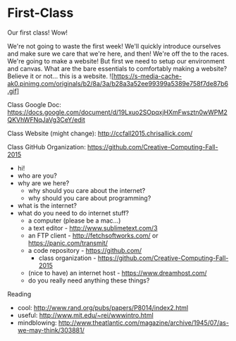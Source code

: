 # First-Class

Our first class! Wow!

We're not going to waste the first week! We'll quickly introduce ourselves and make sure we care that we're here, and then! We're off the to the races. We're going to make a website! But first we need to setup our environment and canvas. What are the bare essentials to comfortably making a website? Believe it or not... this is a website.
![https://s-media-cache-ak0.pinimg.com/originals/b2/8a/3a/b28a3a52ee99399a5389e758f7de87b6.gif]

Class Google Doc:
https://docs.google.com/document/d/19Lxuo2SOpqxjHXmFwsztn0wWPM2QKVhWFNqJaVg3CeY/edit

Class Website (might change):
http://ccfall2015.chrisallick.com/

Class GitHub Organization:
https://github.com/Creative-Computing-Fall-2015

- hi!
- who are you?
- why are we here?
  - why should you care about the internet?
  - why should you care about programming?
- what is the internet?
- what do you need to do internet stuff?
  - a computer (please be a mac...)
  - a text editor - http://www.sublimetext.com/3
  - an FTP client - http://fetchsoftworks.com/ or https://panic.com/transmit/
  - a code repository - https://github.com/
    - class organization - https://github.com/Creative-Computing-Fall-2015
  - (nice to have) an internet host - https://www.dreamhost.com/
  - do you really need anything these things?
  
Reading
- cool: http://www.rand.org/pubs/papers/P8014/index2.html
- useful: http://www.mit.edu/~rei/wwwintro.html
- mindblowing: http://www.theatlantic.com/magazine/archive/1945/07/as-we-may-think/303881/
